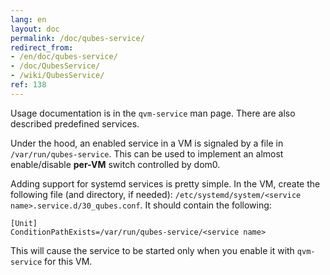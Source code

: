 ```yaml
---
lang: en
layout: doc
permalink: /doc/qubes-service/
redirect_from:
- /en/doc/qubes-service/
- /doc/QubesService/
- /wiki/QubesService/
ref: 138
---
```


Usage documentation is in the `qvm-service` man page. There are also described predefined services.

Under the hood, an enabled service in a VM is signaled by a file in `/var/run/qubes-service`.
This can be used to implement an almost enable/disable **per-VM** switch controlled by dom0.

Adding support for systemd services is pretty simple. In the VM, create the following file (and directory, if needed): `/etc/systemd/system/<service name>.service.d/30_qubes.conf`. It should contain the following:

~~~
[Unit]
ConditionPathExists=/var/run/qubes-service/<service name>
~~~

This will cause the service to be started only when you enable it with `qvm-service` for this VM.
